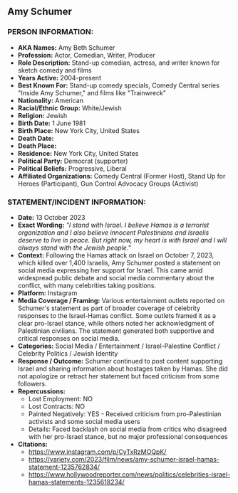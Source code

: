 ## Amy Schumer

### PERSON INFORMATION:
- **AKA Names:** Amy Beth Schumer
- **Profession:** Actor, Comedian, Writer, Producer
- **Role Description:** Stand-up comedian, actress, and writer known for sketch comedy and films
- **Years Active:** 2004-present
- **Best Known For:** Stand-up comedy specials, Comedy Central series "Inside Amy Schumer," and films like "Trainwreck"
- **Nationality:** American
- **Racial/Ethnic Group:** White/Jewish
- **Religion:** Jewish
- **Birth Date:** 1 June 1981
- **Birth Place:** New York City, United States
- **Death Date:** 
- **Death Place:** 
- **Residence:** New York City, United States
- **Political Party:** Democrat (supporter)
- **Political Beliefs:** Progressive, Liberal
- **Affiliated Organizations:** Comedy Central (Former Host), Stand Up for Heroes (Participant), Gun Control Advocacy Groups (Activist)

### STATEMENT/INCIDENT INFORMATION:
- **Date:** 13 October 2023
- **Exact Wording:** *"I stand with Israel. I believe Hamas is a terrorist organization and I also believe innocent Palestinians and Israelis deserve to live in peace. But right now, my heart is with Israel and I will always stand with the Jewish people."*
- **Context:** Following the Hamas attack on Israel on October 7, 2023, which killed over 1,400 Israelis, Amy Schumer posted a statement on social media expressing her support for Israel. This came amid widespread public debate and social media commentary about the conflict, with many celebrities taking positions.
- **Platform:** Instagram
- **Media Coverage / Framing:** Various entertainment outlets reported on Schumer's statement as part of broader coverage of celebrity responses to the Israel-Hamas conflict. Some outlets framed it as a clear pro-Israel stance, while others noted her acknowledgment of Palestinian civilians. The statement generated both supportive and critical responses on social media.
- **Categories:** Social Media / Entertainment / Israel-Palestine Conflict / Celebrity Politics / Jewish Identity
- **Response / Outcome:** Schumer continued to post content supporting Israel and sharing information about hostages taken by Hamas. She did not apologize or retract her statement but faced criticism from some followers.
- **Repercussions:**
  - Lost Employment: NO
  - Lost Contracts: NO
  - Painted Negatively: YES - Received criticism from pro-Palestinian activists and some social media users
  - Details: Faced backlash on social media from critics who disagreed with her pro-Israel stance, but no major professional consequences
- **Citations:** 
  - https://www.instagram.com/p/CyTxRzMOQpK/
  - https://variety.com/2023/film/news/amy-schumer-israel-hamas-statement-1235762834/
  - https://www.hollywoodreporter.com/news/politics/celebrities-israel-hamas-statements-1235618234/